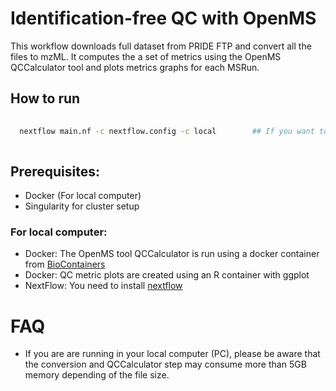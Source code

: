 Identification-free QC with OpenMS
========================

This workflow downloads full dataset from PRIDE FTP and convert all the files to
 mzML. It computes the a set of metrics using the OpenMS QCCalculator tool and plots metrics graphs for each MSRun.


## How to run 

```bash
   
  nextflow main.nf -c nextflow.config -c local        ## If you want to run locally 
  
```
## Prerequisites:

- Docker (For local computer)
- Singularity for cluster setup 

### For local computer: 

- Docker: The OpenMS tool QCCalculator is run using a docker container from [BioContainers](http://biocontainers.pro)
- Docker: QC metric plots are created using an R container with ggplot
- NextFlow: You need to install [nextflow](https://www.nextflow.io/)

FAQ
==========

- If you are are running in your local computer (PC), please be aware that the conversion and QCCalculator step may consume more than 5GB memory depending of the file size. 

